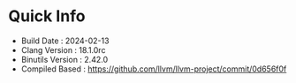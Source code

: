 # Quick Info
* Build Date : 2024-02-13
* Clang Version : 18.1.0rc
* Binutils Version : 2.42.0
* Compiled Based : https://github.com/llvm/llvm-project/commit/0d656f0f
